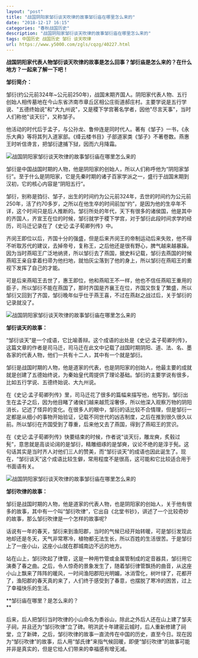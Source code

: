 ```yaml
---
layout: "post"
title: "战国阴阳家邹衍谈天吹律的故事邹衍庙在哪里怎么来的"
date: "2018-12-17 16:15"
categories: "春秋战国历史"
description: "战国阴阳家邹衍谈天吹律的故事邹衍庙在哪里怎么来的"
tags: 中国历史 战国历史 邹衍 谈天吹律
url: https://www.y5000.com/zgls/cqzg/40227.html
---
```






**战国阴阳家代表人物邹衍谈天吹律的故事是怎么回事？邹衍庙是怎么来的？在什么地方？一起来了解一下吧！**

 **邹衍简介：**

邹衍(约公元前324年~公元前250年)，战国末期齐国人。阴阳家代表人物、五行创始人相传墓地在今山东省济南市章丘区相公庄街道郝庄村。主要学说是五行学说、"五德终始说"和"大九州说"，又是稷下学宫著名学者，因他"尽言天事"，当时人们称他"谈天衍"，又称邹子。

他活动的时代后于孟子，与公孙龙、鲁仲连是同时代人。著有《邹子》一书，《永乐大典》等将其列入道家部。《绛云楼书目》子部道家类《邹子》不著卷数。燕惠王时听信谗言，把邹衍逮捕下狱，因而六月降霜。

![战国阴阳家邹衍谈天吹律的故事邹衍庙在哪里怎么来的](https://img.y5000.com/uploads/allimg/190117/9f8ab2898a0481be40d2afb9b37e7796.jpg)

邹衍是中国战国时期的人物，他是阴阳家的创始人，所以人们称呼他为“阴阳家邹衍”。至于什么是阴阳家，它是先秦时期的诸子百家学派之一，盛行于战国末期到汉初，它的核心内容是“阴阳五行”。

邹衍，别称是驺衍、邹子，出生的时间约为公元前324年，去世的时间约为公元前250年，活了约70多岁，之所以在他生卒的时间前加“约”，是因为他的生卒年不详，这个时间只是后人推断的。邹衍所处的年代，天下有很多的诸侯国，他是其中的齐国人，齐宣王在位的时候，邹衍就学于稷下学宫，对于邹衍此段时间求学的经历，司马迁记录在了《史记·孟子荀卿列传》中。

齐闵王即位以后，齐国十分的强盛，但是后来齐闵王的帝制运动后来失败，他不得不听取苏代的建议，去掉帝号，复称王，之后他还是很有野心，脾气越来越暴躁。因为当时燕昭王广泛地纳贤，所以邹衍去了燕国，据史料记载，邹衍去燕国的时候燕昭王亲自拿着扫帚为他扫地，就怕灰尘落到了他的身上，所以邹衍在燕昭王的重视下发挥了自己的才能。

可是后来燕昭王去世了，惠王即位，他和燕昭王不一样，他也不信任燕昭王重用的臣子，所以邹衍不能在燕国了，那时齐国是齐襄王在位，齐国又恢复了繁盛，所以邹衍又回到了齐国，邹衍晚年似乎仕于燕王喜，不过在燕赵之战过后，关于邹衍的记录就没了。

![战国阴阳家邹衍谈天吹律的故事邹衍庙在哪里怎么来的](https://img.y5000.com/uploads/allimg/190117/9232e65bff57855e0ee28626a693e3e6.jpg)

 **邹衍谈天的故事：**

“邹衍谈天”是一个成语，它比喻善辩。这个成语的出处是《史记·孟子荀卿列传》，这篇文章的作者是司马迁，司马迁在此文中记载了战国时期阴阳、道、法、名、墨各家的代表人物，他们一共有十二人，其中有一个就是邹衍。

邹衍是战国时期的人物，他是道家的代表，也是阴阳家的创始人，他最主要的成就就是创建了五德始终说，为秦始皇代周提供了理论基础。邹衍的主要学说有很多，比如五行学说、五德终始说、大九州说。  

在《史记·孟子荀卿列传》里，司马迁花了很多的篇幅来描写他，他写到，邹衍出生在孟子之后，因为他目睹了诸侯们越来越荒淫奢侈，所以他深入观察万物的阴阳消长，记述了怪异的变化。在很多人的眼中，邹衍的话比较不合情理，但是邹衍一定都是从细小的事物开始验证，记载不同世代的凶吉制度，之后在推到很久很久以前。所以邹衍在齐国受到了尊重，后来他又去了燕国，得到了燕昭王的赏识。

在《史记·孟子荀卿列传》快要结束的时候，作者说“谈天衍，雕龙奭，炙毂过髡”，意思就是高谈论阔的是邹衍，精雕细琢的是邹奭，议论不绝的是淳于髡。这句话其实是当时齐人对他们三人的赞美，而“邹衍谈天”的成语也因此诞生了。现在，“邹衍谈天”这个成语比较生僻，常用程度不是很高，这可能和它比较适合用于书面语有关。

![战国阴阳家邹衍谈天吹律的故事邹衍庙在哪里怎么来的](https://img.y5000.com/uploads/allimg/190117/66a99a7bb596f61637f2da445d6cb244.jpg)

 **邹衍吹律的故事：**

邹衍是战国时期的人物，他是道家的代表人物，也是阴阳家的创始人，关于他有很多的故事，其中有一个叫“邹衍吹律”，它出自《北堂书钞》，讲述了一个比较奇妙的故事，那么邹衍吹律是一个怎样的故事呢?

话说有一年的春天，邹衍来到渔阳郡，当时的气候已经开始转暖，可是邹衍发现此地却还是冬天，天气非常寒冷，植物都无法生长，所以百姓的生活很苦。于是邹衍上了一座小山，这座小山就在郡城南边不远的地方。  

站在山上，邹衍吹起了律管，这是一种用竹管或金属管制成的定音器具，邹衍用它演奏了春之曲。之后，令人惊奇的景象发生了，随着邹衍律管飘扬的曲音，从这座小山上飘来了阵阵的暖风，一时间渔阳郡阳光明媚，冰消雪化，树叶绿了，花都开了，渔阳郡的春天真的来了，人们终于感受到了春意，也摆脱了寒冷的困苦，过上了幸福快乐的生活。

 **邹衍庙在哪里？是怎么来的？  
**

后来，后人把邹衍当时吹律的小山命名为黍谷山，除此之外后人还在山上建了邹夫子祠，并且还为“邹衍吹律”立了碑。明洪武十年建密云城时，后人重新修建了祠堂，立了新碑，之后，邹衍吹律的故事一直流传在中国的历史，直至今日。现在因为“邹衍吹律”的故事，后人用“邹氏律”来指气候回暖，即便“邹衍吹律”的故事可能并非是真实的，但是它给人们带来的幸福感有增无减。
